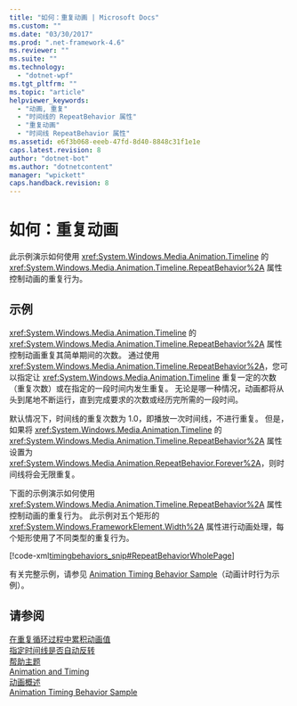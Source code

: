 ```yaml
---
title: "如何：重复动画 | Microsoft Docs"
ms.custom: ""
ms.date: "03/30/2017"
ms.prod: ".net-framework-4.6"
ms.reviewer: ""
ms.suite: ""
ms.technology: 
  - "dotnet-wpf"
ms.tgt_pltfrm: ""
ms.topic: "article"
helpviewer_keywords: 
  - "动画, 重复"
  - "时间线的 RepeatBehavior 属性"
  - "重复动画"
  - "时间线 RepeatBehavior 属性"
ms.assetid: e6f3b068-eeeb-47fd-8d40-8848c31f1e1e
caps.latest.revision: 8
author: "dotnet-bot"
ms.author: "dotnetcontent"
manager: "wpickett"
caps.handback.revision: 8
---
```

# 如何：重复动画
此示例演示如何使用 <xref:System.Windows.Media.Animation.Timeline> 的 <xref:System.Windows.Media.Animation.Timeline.RepeatBehavior%2A> 属性控制动画的重复行为。  
  
## 示例  
 <xref:System.Windows.Media.Animation.Timeline> 的 <xref:System.Windows.Media.Animation.Timeline.RepeatBehavior%2A> 属性控制动画重复其简单期间的次数。  通过使用 <xref:System.Windows.Media.Animation.Timeline.RepeatBehavior%2A>，您可以指定让 <xref:System.Windows.Media.Animation.Timeline> 重复一定的次数（重复次数）或在指定的一段时间内发生重复。  无论是哪一种情况，动画都将从头到尾地不断运行，直到完成要求的次数或经历完所需的一段时间。  
  
 默认情况下，时间线的重复次数为 1.0，即播放一次时间线，不进行重复。  但是，如果将 <xref:System.Windows.Media.Animation.Timeline> 的 <xref:System.Windows.Media.Animation.Timeline.RepeatBehavior%2A> 属性设置为 <xref:System.Windows.Media.Animation.RepeatBehavior.Forever%2A>，则时间线将会无限重复。  
  
 下面的示例演示如何使用 <xref:System.Windows.Media.Animation.Timeline.RepeatBehavior%2A> 属性控制动画的重复行为。  此示例对五个矩形的 <xref:System.Windows.FrameworkElement.Width%2A> 属性进行动画处理，每个矩形使用了不同类型的重复行为。  
  
 [!code-xml[timingbehaviors_snip#RepeatBehaviorWholePage](../../../../samples/snippets/csharp/VS_Snippets_Wpf/timingbehaviors_snip/CSharp/RepeatBehaviorExample.xaml#repeatbehaviorwholepage)]  
  
 有关完整示例，请参见 [Animation Timing Behavior Sample](http://go.microsoft.com/fwlink/?LinkID=159970)（动画计时行为示例）。  
  
## 请参阅  
 [在重复循环过程中累积动画值](../../../../docs/framework/wpf/graphics-multimedia/how-to-accumulate-animation-values-during-repeat-cycles.md)   
 [指定时间线是否自动反转](../../../../docs/framework/wpf/graphics-multimedia/how-to-specify-whether-a-timeline-automatically-reverses.md)   
 [帮助主题](../../../../docs/framework/wpf/graphics-multimedia/animation-and-timing-how-to-topics.md)   
 [Animation and Timing](http://msdn.microsoft.com/zh-cn/7d83765b-d5ae-41b1-b423-80206e1124aa)   
 [动画概述](../../../../docs/framework/wpf/graphics-multimedia/animation-overview.md)   
 [Animation Timing Behavior Sample](http://go.microsoft.com/fwlink/?LinkID=159970)